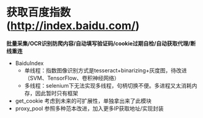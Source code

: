 # 获取百度指数(http://index.baidu.com/) 
**批量采集/OCR识别防爬内容/自动填写验证码/cookie过期自检/自动获取代理/断线重连**
- BaiduIndex
  - 单线程：指数图像识别方式是tesseract+binarizing+灰度图，待改进（SVM、TensorFlow、卷积神经网络）
  - 多线程：selenium下无法实现多线程，句柄切换不便。多进程又太消耗内存，因此暂时只有框架
- get_cookie
    考虑到未来的可扩展性，单独拿出来了此模块
- proxy_pool
    参照多种范本改进，加入更多IP获取地址/实现封装
